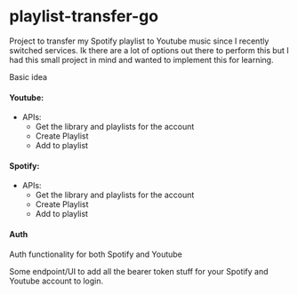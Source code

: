 # playlist-transfer-go
Project to transfer my Spotify playlist to Youtube music since I recently switched services. Ik there are a lot of options out there to perform this but I had this small project in mind and wanted to implement this for learning.


Basic idea

#### Youtube:
* APIs:
  * Get the library and playlists for the account
  * Create Playlist 
  * Add to playlist
  
#### Spotify:
* APIs:
  * Get the library and playlists for the account
  * Create Playlist
  * Add to playlist

#### Auth 
Auth functionality for both Spotify and Youtube 

Some endpoint/UI to add all the bearer token stuff for your Spotify and Youtube account to login.


